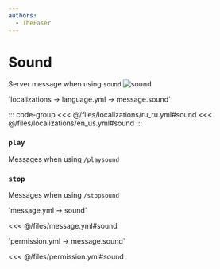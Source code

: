 ```yaml
---
authors:
  - TheFaser
---
```


# Sound

<!--@include: @/parts/vanillaWarn.md#command-->

Server message when using `sound`
![sound](/sound.png)

[//]: # (localization)
<!--@include: @/parts/words.md#localization-->
<!--@include: @/parts/words.md#path--> `localizations → language.yml → message.sound`

<!--@include: @/parts/words.md#default-->

::: code-group
<<< @/files/localizations/ru_ru.yml#sound
<<< @/files/localizations/en_us.yml#sound
:::

### `play`

Messages when using `/playsound`

### `stop`

Messages when using `/stopsound`

[//]: # (message.yml)
<!--@include: @/parts/words.md#setting-->
<!--@include: @/parts/words.md#path--> `message.yml → sound`

<!--@include: @/parts/words.md#default-->
<<< @/files/message.yml#sound

<!--@include: @/parts/enable.md-->

<!--@include: @/parts/range.md-->
<!--@include: @/parts/destination.md-->
<!--@include: @/parts/sound.md-->

[//]: # (permission.yml)
<!--@include: @/parts/words.md#permission-->
<!--@include: @/parts/words.md#path--> `permission.yml → message.sound`

<!--@include: @/parts/words.md#default-->
<<< @/files/permission.yml#sound

<!--@include: @/parts/permission/permissionTier3.md-->
<!--@include: @/parts/permission/sound.md-->